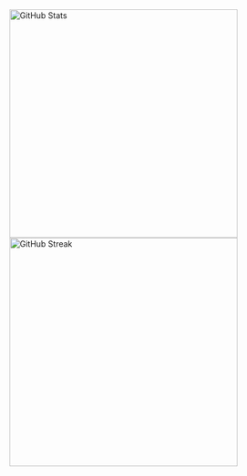 <img src="https://github-readme-stats.vercel.app/api?username=pedro-cursino&theme=midnight-purple&show_icons=true&hide_border=true&count_private=false" alt="GitHub Stats" width="400px"/>
<img src="https://github-readme-streak-stats.herokuapp.com/?user=pedro-cursino&theme=midnight-purple&hide_border=true" alt="GitHub Streak" width="400px"/>
